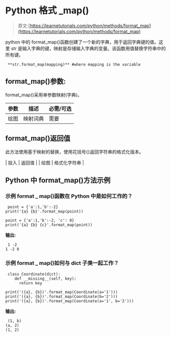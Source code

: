 # Python 格式 _map()

> 原文:[https://learnetutorials.com/python/methods/format_map](https://learnetutorials.com/python/methods/format_map)

python 中的 format_map()函数创建了一个新的字典，用于返回字典键的值。这里 str 是输入字典的键，映射是存储输入字典的变量。该函数用值替换字符串中的所有键。

```
 **str.format_map(mapping)** #where mapping is the variable 

```

## format_map()参数:

format_map()采用单参数映射(字典)。

| 参数 | 描述 | 必需/可选 |
| --- | --- | --- |
| 绘图 | 映射词典 | 需要 |

## format_map()返回值

此方法使用基于映射的替换，使用花括号{}返回字符串的格式化版本。

| 投入 | 返回值 |
| 绘图 | 格式化字符串 |

## Python 中 format_map()方法示例

### 示例 format _ map()函数在 Python 中是如何工作的？

```
 point = {'a':1,'b':-2}
print('{a} {b}'.format_map(point))

point = {'a':1,'b':-2, 'c': 0}
print('{a} {b} {c}'.format_map(point)) 

```

**输出:**

```
 1 -2
1 -2 0 
```

### 示例 format _ map()如何与 dict 子类一起工作？

```
 class Coordinate(dict):
    def __missing__(self, key):
      return key

print('({a}, {b})'.format_map(Coordinate(a='1')))
print('({a}, {b})'.format_map(Coordinate(b='2')))
print('({a}, {b})'.format_map(Coordinate(a='1', b='2'))) 

```

**输出:**

```
 (1, b)
(a, 2)
(1, 2) 
```